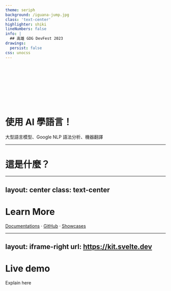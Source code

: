 ```yaml
---
theme: seriph
background: /iguana-jump.jpg
class: 'text-center'
highlighter: shiki
lineNumbers: false
info: |
  ## 高雄 GDG DevFest 2023
drawings:
  persist: false
css: unocss
---
```


<br />
<br />
<br />
<br />
<br />
<br />
<br />

# 使用 AI 學語言！

大型語言模型、Google NLP 語法分析、機器翻譯

<div class="abs-br m-6 flex gap-2">
  <!-- <button @click="$slidev.nav.openInEditor()" title="Open in Editor" class="text-xl icon-btn opacity-50 !border-none !hover:text-white">
    <carbon:edit />
  </button> -->
  <a href="http://github.com/jacob-8/gdg23-languages" target="_blank" alt="GitHub"
    class="text-xl icon-btn opacity-50 !border-none !hover:text-white">
    <carbon-logo-github />
  </a>
</div>

<!--
The last comment block of each slide will be treated as slide notes. It will be visible and editable in Presenter Mode along with the slide. [Read more in the docs](https://sli.dev/guide/syntax.html#notes)
-->

---

# 這是什麼？


---
layout: center
class: text-center
---

# Learn More

[Documentations](https://sli.dev) · [GitHub](https://github.com/slidevjs/slidev) · [Showcases](https://sli.dev/showcases.html)

---
layout: iframe-right
url: https://kit.svelte.dev
---

# Live demo

Explain here